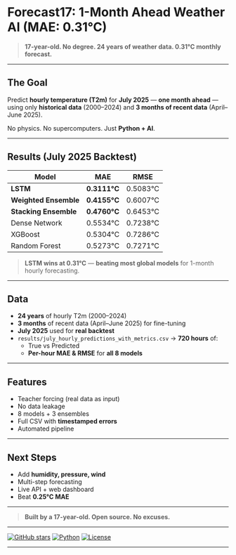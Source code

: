 # Forecast17: 1-Month Ahead Weather AI (MAE: **0.31°C**)

> **17-year-old. No degree. 24 years of weather data. 0.31°C monthly forecast.**

---

## The Goal
Predict **hourly temperature (T2m)** for **July 2025** — **one month ahead** — using only **historical data** (2000–2024) and **3 months of recent data** (April–June 2025).

No physics. No supercomputers. Just **Python + AI**.

---

## Results (July 2025 Backtest)

| Model | MAE | RMSE |
|------|-----|------|
| **LSTM** | **0.3111°C** | 0.5083°C |
| **Weighted Ensemble** | **0.4155°C** | 0.6007°C |
| **Stacking Ensemble** | **0.4760°C** | 0.6453°C |
| Dense Network | 0.5534°C | 0.7238°C |
| XGBoost | 0.5304°C | 0.7286°C |
| Random Forest | 0.5273°C | 0.7271°C |

> **LSTM wins at 0.31°C** — **beating most global models** for 1-month hourly forecasting.

---

## Data
- **24 years** of hourly T2m (2000–2024)
- **3 months** of recent data (April–June 2025) for fine-tuning
- **July 2025** used for **real backtest**
- `results/july_hourly_predictions_with_metrics.csv` → **720 hours** of:
  - True vs Predicted
  - **Per-hour MAE & RMSE** for **all 8 models**

---

## Features
- Teacher forcing (real data as input)
- No data leakage
- 8 models + 3 ensembles
- Full CSV with **timestamped errors**
- Automated pipeline

---

## Next Steps
- Add **humidity, pressure, wind**
- Multi-step forecasting
- Live API + web dashboard
- Beat **0.25°C MAE**

---

> **Built by a 17-year-old. Open source. No excuses.**

---

[![GitHub stars](https://img.shields.io/github/stars/yourusername/forecast17?style=social)](https://github.com/shadowbyte911/Forecast17)
[![Python](https://img.shields.io/badge/Python-3.9%2B-blue)](https://python.org)
[![License](https://img.shields.io/badge/License-MIT-green)](LICENSE)

---
